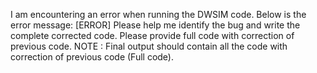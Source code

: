 I am encountering an error when running the DWSIM code. Below is the error message:
[ERROR]
Please help me identify the bug and write the complete corrected code. 
Please provide full code with correction of previous code. 
NOTE : Final output should contain all the code with correction of previous code (Full code). 
